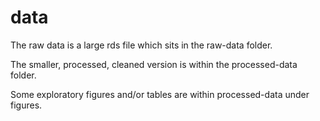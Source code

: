 # data

The raw data is a large rds file which sits in the raw-data folder. 

The smaller, processed, cleaned version is within the processed-data folder.

Some exploratory figures and/or tables are within processed-data under figures.